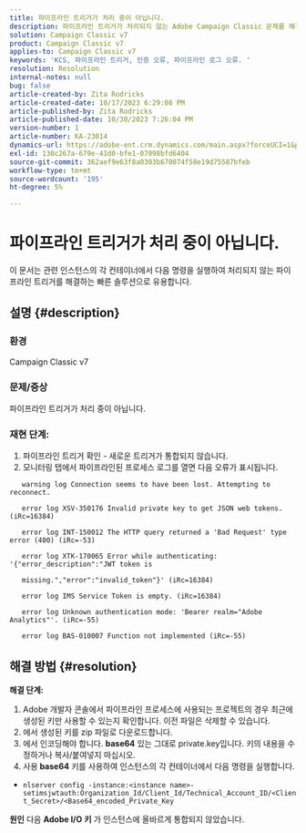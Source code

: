 ```yaml
---
title: 파이프라인 트리거가 처리 중이 아닙니다.
description: 파이프라인 트리거가 처리되지 않는 Adobe Campaign Classic 문제를 해결하는 방법을 알아봅니다.
solution: Campaign Classic v7
product: Campaign Classic v7
applies-to: Campaign Classic v7
keywords: 'KCS, 파이프라인 트리거, 인증 오류, 파이프라인 로그 오류. '
resolution: Resolution
internal-notes: null
bug: false
article-created-by: Zita Rodricks
article-created-date: 10/17/2023 6:29:08 PM
article-published-by: Zita Rodricks
article-published-date: 10/30/2023 7:26:04 PM
version-number: 1
article-number: KA-23014
dynamics-url: https://adobe-ent.crm.dynamics.com/main.aspx?forceUCI=1&pagetype=entityrecord&etn=knowledgearticle&id=38b6740c-1b6d-ee11-8df0-6045bd006239
exl-id: 130c267a-679e-41d0-bfe1-07098bfd6404
source-git-commit: 362aef9e63f8a0303b670074f58e19d75587bfeb
workflow-type: tm+mt
source-wordcount: '195'
ht-degree: 5%

---
```


# 파이프라인 트리거가 처리 중이 아닙니다.


이 문서는 관련 인스턴스의 각 컨테이너에서 다음 명령을 실행하여 처리되지 않는 파이프라인 트리거를 해결하는 빠른 솔루션으로 유용합니다.

## 설명 {#description}


### <b>환경</b>

Campaign Classic v7



### <b>문제/증상</b>

파이프라인 트리거가 처리 중이 아닙니다.

### <b>재현 단계:</b>

1. 파이프라인 트리거 확인 - 새로운 트리거가 통합되지 않습니다.
2. 모니터링 탭에서 파이프라인된 프로세스 로그를 열면 다음 오류가 표시됩니다.




`   warning log Connection seems to have been lost. Attempting to reconnect.`

`   error log XSV-350176 Invalid private key to get JSON web tokens. (iRc=16384)`

`   error log INT-150012 The HTTP query returned a 'Bad Request' type error (400) (iRc=-53)`

`   error log XTK-170065 Error while authenticating: '{"error_description":"JWT token is`

`   missing.","error":"invalid_token"}' (iRc=16384)`

`   error log IMS Service Token is empty. (iRc=16384)`

`   error log Unknown authentication mode: 'Bearer realm="Adobe Analytics"'. (iRc=-55)`

`   error log BAS-010007 Function not implemented (iRc=-55)`


## 해결 방법 {#resolution}

<b>해결 단계:</b>
1. Adobe 개발자 콘솔에서 파이프라인 프로세스에 사용되는 프로젝트의 경우 최근에 생성된 키만 사용할 수 있는지 확인합니다. 이전 파일은 삭제할 수 있습니다.
2. 에서 생성된 키를 zip 파일로 다운로드합니다.
3. 에서 인코딩해야 합니다. <b>base64</b> 있는 그대로 private.key입니다. 키의 내용을 수정하거나 복사/붙여넣지 마십시오.
4. 사용<b> base64</b> 키를 사용하여 인스턴스의 각 컨테이너에서 다음 명령을 실행합니다.


- `nlserver config -instance:<instance name>-setimsjwtauth:Organization_Id/Client_Id/Technical_Account_ID/<Client_Secret>/<Base64_encoded_Private_Key`

<b>원인</b>
다음 <b>Adobe I/O 키</b> 가 인스턴스에 올바르게 통합되지 않았습니다.
